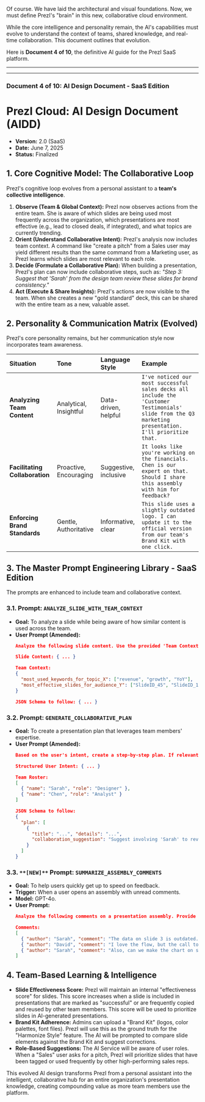 Of course. We have laid the architectural and visual foundations. Now, we must define PrezI's "brain" in this new, collaborative cloud environment.

While the core intelligence and personality remain, the AI's capabilities must evolve to understand the context of teams, shared knowledge, and real-time collaboration. This document outlines that evolution.

Here is **Document 4 of 10**, the definitive AI guide for the PrezI SaaS platform.

---
---

### **Document 4 of 10: AI Design Document - SaaS Edition**

# PrezI Cloud: AI Design Document (AIDD)

*   **Version:** 2.0 (SaaS)
*   **Date:** June 7, 2025
*   **Status:** Finalized

## 1. Core Cognitive Model: The Collaborative Loop

PrezI's cognitive loop evolves from a personal assistant to a **team's collective intelligence**.

1.  **Observe (Team & Global Context):** PrezI now observes actions from the entire team. She is aware of which slides are being used most frequently across the organization, which presentations are most effective (e.g., lead to closed deals, if integrated), and what topics are currently trending.
2.  **Orient (Understand Collaborative Intent):** PrezI's analysis now includes team context. A command like "create a pitch" from a Sales user may yield different results than the same command from a Marketing user, as PrezI learns which slides are most relevant to each role.
3.  **Decide (Formulate a Collaborative Plan):** When building a presentation, PrezI's plan can now include collaborative steps, such as: *"Step 3: Suggest that 'Sarah' from the design team review these slides for brand consistency."*
4.  **Act (Execute & Share Insights):** PrezI's actions are now visible to the team. When she creates a new "gold standard" deck, this can be shared with the entire team as a new, valuable asset.

## 2. Personality & Communication Matrix (Evolved)

PrezI's core personality remains, but her communication style now incorporates team awareness.

| Situation | Tone | Language Style | Example |
| :--- | :--- | :--- | :--- |
| **Analyzing Team Content** | Analytical, Insightful | Data-driven, helpful | `I've noticed our most successful sales decks all include the 'Customer Testimonials' slide from the Q3 marketing presentation. I'll prioritize that.` |
| **Facilitating Collaboration**| Proactive, Encouraging| Suggestive, inclusive | `It looks like you're working on the financials. Chen is our expert on that. Should I share this assembly with him for feedback?` |
| **Enforcing Brand Standards**| Gentle, Authoritative| Informative, clear | `This slide uses a slightly outdated logo. I can update it to the official version from our team's Brand Kit with one click.` |

## 3. The Master Prompt Engineering Library - SaaS Edition

The prompts are enhanced to include team and collaborative context.

### 3.1. Prompt: `ANALYZE_SLIDE_WITH_TEAM_CONTEXT`
*   **Goal:** To analyze a slide while being aware of how similar content is used across the team.
*   **User Prompt (Amended):**
    ```json
    Analyze the following slide content. Use the provided 'Team Context' to suggest keywords that align with our organization's successful patterns. Return a single, minified JSON object.

    Slide Content: { ... }

    Team Context:
    {
      "most_used_keywords_for_topic_X": ["revenue", "growth", "YoY"],
      "most_effective_slides_for_audience_Y": ["SlideID_45", "SlideID_102"]
    }
    
    JSON Schema to follow: { ... }
    ```

### 3.2. Prompt: `GENERATE_COLLABORATIVE_PLAN`
*   **Goal:** To create a presentation plan that leverages team members' expertise.
*   **User Prompt (Amended):**
    ```json
    Based on the user's intent, create a step-by-step plan. If relevant, include a 'collaboration_suggestion' step that recommends involving a specific team member based on their role. Return a single, minified JSON object.

    Structured User Intent: { ... }
    
    Team Roster:
    [
      { "name": "Sarah", "role": "Designer" },
      { "name": "Chen", "role": "Analyst" }
    ]

    JSON Schema to follow:
    {
      "plan": [
        {
          "title": "...", "details": "...", 
          "collaboration_suggestion": "Suggest involving 'Sarah' to review the final design." 
        }
      ]
    }
    ```

### 3.3. **`**[NEW]**`** Prompt: `SUMMARIZE_ASSEMBLY_COMMENTS`
*   **Goal:** To help users quickly get up to speed on feedback.
*   **Trigger:** When a user opens an assembly with unread comments.
*   **Model:** GPT-4o.
*   **User Prompt:**
    ```json
    Analyze the following comments on a presentation assembly. Provide a brief, 3-point bulleted summary of the key feedback themes.

    Comments:
    [
      { "author": "Sarah", "comment": "The data on slide 3 is outdated. We should use the new Q4 numbers." },
      { "author": "David", "comment": "I love the flow, but the call to action on the final slide feels a bit weak." },
      { "author": "Sarah", "comment": "Also, can we make the chart on slide 3 bigger? It's hard to read." }
    ]
    ```

## 4. Team-Based Learning & Intelligence

*   **Slide Effectiveness Score:** PrezI will maintain an internal "effectiveness score" for slides. This score increases when a slide is included in presentations that are marked as "successful" or are frequently copied and reused by other team members. This score will be used to prioritize slides in AI-generated presentations.
*   **Brand Kit Adherence:** Admins can upload a "Brand Kit" (logos, color palettes, font files). PrezI will use this as the ground truth for the "Harmonize Style" feature. The AI will be prompted to compare slide elements against the Brand Kit and suggest corrections.
*   **Role-Based Suggestions:** The AI Service will be aware of user roles. When a "Sales" user asks for a pitch, PrezI will prioritize slides that have been tagged or used frequently by other high-performing sales reps.

This evolved AI design transforms PrezI from a personal assistant into the intelligent, collaborative hub for an entire organization's presentation knowledge, creating compounding value as more team members use the platform.
